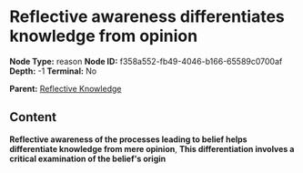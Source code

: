 # Reflective awareness differentiates knowledge from opinion

**Node Type:** reason
**Node ID:** f358a552-fb49-4046-b166-65589c0700af
**Depth:** -1
**Terminal:** No

**Parent:** [Reflective Knowledge](reflective-knowledge.md)

## Content

**Reflective awareness of the processes leading to belief helps differentiate knowledge from mere opinion**, **This differentiation involves a critical examination of the belief's origin**
